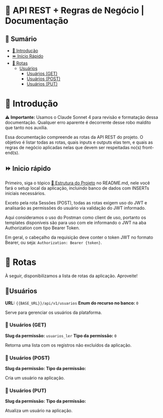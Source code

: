 # 🥑 API REST + Regras de Negócio | Documentação

## 📑 Sumário
- [📗 Introdução](#introducao)
- [⏩ Início Rápido](#inicio-rapido)
- [🧭 Rotas ](#rotas)
  - [Usuários](#usuarios)
    - [Usuários (GET)](#usuarios-get)
    - [Usuários (POST)](#usuarios-post)
    - [Usuários (PUT)](#usuarios-put)


<h1 id="introducao">📗 Introdução</h1>

⚠️ **Importante:** Usamos o Claude Sonnet 4 para revisão e formatação dessa documentação. Qualquer erro aparente é decorrente desse robo maldito que tanto nos auxilia.

Essa documentação compreende as rotas da API REST do projeto. O objetivo é listar todas as rotas, quais inputs e outputs elas tem, e quais as regras de negócio aplicadas nelas que devem ser respeitadas no(s) front-end(s).

<h2 id="inicio-rapido">⏩ Inicio rápido</h2>

Primeiro, siga o tópico [📁 Estrutura do Projeto](https://github.com/thiagohome2/hortas-comunitarias-univille?tab=readme-ov-file#-estrutura-do-projeto) no README.md, nele você fará o setup local da aplicação, incluindo banco de dados com INSERTs iniciais necessários.

Exceto pela rota Sessões (POST), todas as rotas exigem uso do JWT e analisarão as permissões do usuário via validação do JWT informado.

Aqui consideramos o uso do Postman como client de uso, portanto os templates disponíveis são para uso com ele informando o JWT na aba Authorization com tipo Bearer Token.

Em geral, o cabeçalho da requisição deve conter o token JWT no formato Bearer, ou seja: `Authorization: Bearer {token}`.

<h1 id="rotas">🧭 Rotas</h1>

À seguir, disponibilizamos a lista de rotas da aplicação. Aproveite!

<h2 id="usuarios">🔗Usuários</h1>

**URL:** `{{BASE_URL}}/api/v1/usuarios`
**Enum do recurso no banco:** `0`

Serve para gerenciar os usuários da plataforma.

<h3 id="usuarios-get">📗 Usuários (GET)</h1>

**Slug da permissão:** `usuarios_ler`
**Tipo da permissão:** `0`

Retorna uma lista com os registros não excluídos da aplicação.

<h3 id="usuarios-post">📗 Usuários (POST)</h1>

**Slug da permissão:** 
**Tipo da permissão:** 

Cria um usuário na aplicação.

<h3 id="usuarios-put">📗 Usuários (PUT)</h1>

**Slug da permissão:**
**Tipo da permissão:** 

Atualiza um usuário na aplicação.